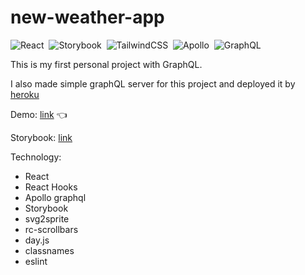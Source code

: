 # new-weather-app

![React](https://img.shields.io/badge/-React-05122A?style=flat&logo=react)&nbsp;
![Storybook](https://img.shields.io/badge/-Storybook-05122A?style=flat&logo=storybook)&nbsp;
![TailwindCSS](https://img.shields.io/badge/-TailwindCSS-05122A?style=flat&logo=tailwind-css)&nbsp;
![Apollo](https://img.shields.io/badge/-Apollo-05122A?style=flat&logo=apollo-graphql)&nbsp;
![GraphQL](https://img.shields.io/badge/-GraphQL-05122A?style=flat&logo=graphql)&nbsp;

This is my first personal project with GraphQL.

I also made simple graphQL server for this project and deployed it by [heroku](https://ninel-weather-app-server.herokuapp.com/)

Demo: [link](https://stunning-vacherin-9a7e3c.netlify.app/) :point_left:

Storybook: [link](https://calm-daifuku-046386.netlify.app/)

Technology:

-   React
-   React Hooks
-   Apollo graphql
-   Storybook
-   svg2sprite
-   rc-scrollbars
-   day.js
-   classnames
-   eslint

